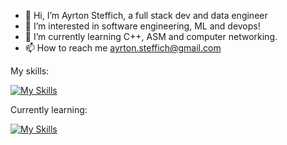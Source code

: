 - 👋 Hi, I’m Ayrton Steffich, a full stack dev and data engineer
- 👀 I’m interested in software engineering, ML and devops!
- 🌱 I’m currently learning C++, ASM and computer networking.
- 📫 How to reach me ayrton.steffich@gmail.com

My skills: 

[![My Skills](https://skillicons.dev/icons?i=js,ts,html,css,angular,vue,py,flask,nodejs,php,laravel,aws,docker)](https://skillicons.dev)

Currently learning:

[![My Skills](https://skillicons.dev/icons?i=react,cpp)](https://skillicons.dev)


<!---
Ayrton1697/Ayrton1697 is a ✨ special ✨ repository because its `README.md` (this file) appears on your GitHub profile.
You can click the Preview link to take a look at your changes.
--->
